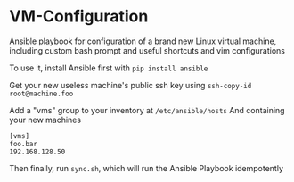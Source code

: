 # VM-Configuration
Ansible playbook for configuration of a brand new Linux virtual machine, including custom bash prompt and useful shortcuts and vim configurations

To use it, install Ansible first with ```pip install ansible```

Get your new useless machine's public ssh key using ```ssh-copy-id root@machine.foo```

Add a "vms" group to your inventory at ```/etc/ansible/hosts```
And containing your new machines

```
[vms]
foo.bar
192.168.128.50
```

Then finally, run ```sync.sh```, which will run the Ansible Playbook idempotently
